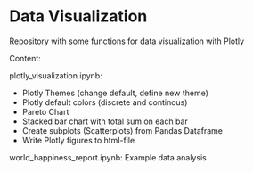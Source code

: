 # Data Visualization
Repository with some functions for data visualization with Plotly

Content:

plotly_visualization.ipynb:
- Plotly Themes (change default, define new theme)
- Plotly default colors (discrete and continous)
- Pareto Chart
- Stacked bar chart with total sum on each bar
- Create subplots (Scatterplots) from Pandas Dataframe
- Write Plotly figures to html-file

world_happiness_report.ipynb: Example data analysis